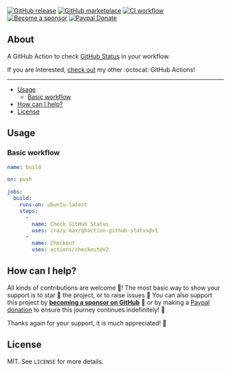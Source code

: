 [![GitHub release](https://img.shields.io/github/release/crazy-max/ghaction-github-status.svg?style=flat-square)](https://github.com/crazy-max/ghaction-github-status/releases/latest)
[![GitHub marketplace](https://img.shields.io/badge/marketplace-github--status-blue?logo=github&style=flat-square)](https://github.com/marketplace/actions/github-status)
[![CI workflow](https://img.shields.io/github/workflow/status/crazy-max/ghaction-github-status/ci?label=ci&logo=github&style=flat-square)](https://github.com/crazy-max/ghaction-github-status/actions?workflow=ci)
[![Become a sponsor](https://img.shields.io/badge/sponsor-crazy--max-181717.svg?logo=github&style=flat-square)](https://github.com/sponsors/crazy-max)
[![Paypal Donate](https://img.shields.io/badge/donate-paypal-00457c.svg?logo=paypal&style=flat-square)](https://www.paypal.me/crazyws)

## About

A GitHub Action to check [GitHub Status](https://www.githubstatus.com/) in your workflow.

If you are interested, [check out](https://git.io/Je09Y) my other :octocat: GitHub Actions!

___

* [Usage](#usage)
  * [Basic workflow](#basic-workflow)
* [How can I help?](#how-can-i-help)
* [License](#license)

## Usage

### Basic workflow

```yaml
name: build

on: push

jobs:
  build:
    runs-on: ubuntu-latest
    steps:
      -
        name: Check GitHub Status
        uses: crazy-max/ghaction-github-status@v1
      -
        name: Checkout
        uses: actions/checkout@v2
```

## How can I help?

All kinds of contributions are welcome :raised_hands:! The most basic way to show your support is to star :star2: the project, or to raise issues :speech_balloon: You can also support this project by [**becoming a sponsor on GitHub**](https://github.com/sponsors/crazy-max) :clap: or by making a [Paypal donation](https://www.paypal.me/crazyws) to ensure this journey continues indefinitely! :rocket:

Thanks again for your support, it is much appreciated! :pray:

## License

MIT. See `LICENSE` for more details.
